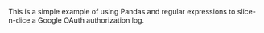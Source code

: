 This is a simple example of using Pandas and regular expressions to slice-n-dice a Google OAuth authorization log.
